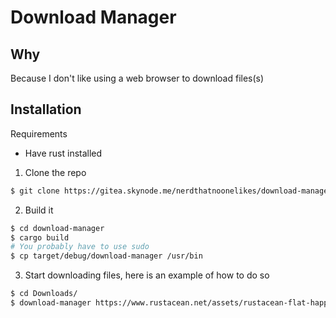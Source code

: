 # Download Manager

## Why
Because I don't like using a web browser to download files(s)

## Installation

Requirements

- Have rust installed

1. Clone the repo

```bash
$ git clone https://gitea.skynode.me/nerdthatnoonelikes/download-manager.git
```

2. Build it 

```bash
$ cd download-manager
$ cargo build
# You probably have to use sudo
$ cp target/debug/download-manager /usr/bin
```

3. Start downloading files, here is an example of how to do so

```bash
$ cd Downloads/
$ download-manager https://www.rustacean.net/assets/rustacean-flat-happy.png ferris.png
```
